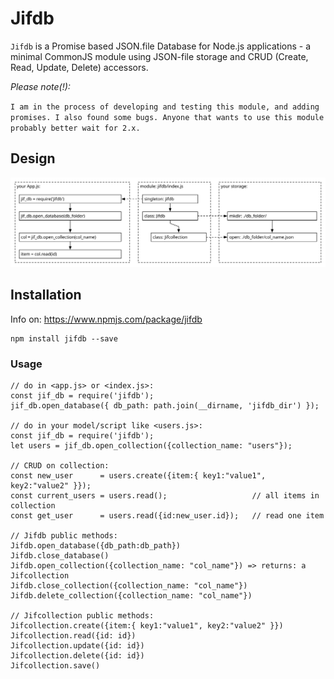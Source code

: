 # Jifdb

`Jifdb` is a Promise based JSON.file Database for Node.js applications - a minimal CommonJS module using JSON-file storage and CRUD (Create, Read, Update, Delete) accessors.

_Please note(!):_ 

`I am in the process of developing and testing this module, and adding promises. I also found some bugs. Anyone that wants to use this module probably better wait for 2.x.`

## Design

![image of local file: Jifdb-design-v1.0.svg](./doc/Jifdb-design-v1.0.svg)

## Installation

Info on: https://www.npmjs.com/package/jifdb

```
npm install jifdb --save
```

### Usage

```
// do in <app.js> or <index.js>:
const jif_db = require('jifdb');
jif_db.open_database({ db_path: path.join(__dirname, 'jifdb_dir') });

// do in your model/script like <users.js>:
const jif_db = require('jifdb');
let users = jif_db.open_collection({collection_name: "users"});

// CRUD on collection:
const new_user      = users.create({item:{ key1:"value1", key2:"value2" }});
const current_users = users.read();                   // all items in collection
const get_user      = users.read({id:new_user.id});   // read one item

// Jifdb public methods:
Jifdb.open_database({db_path:db_path})
Jifdb.close_database()
Jifdb.open_collection({collection_name: "col_name"}) => returns: a Jifcollection
Jifdb.close_collection({collection_name: "col_name"})
Jifdb.delete_collection({collection_name: "col_name"})

// Jifcollection public methods:
Jifcollection.create({item:{ key1:"value1", key2:"value2" }})
Jifcollection.read({id: id})
Jifcollection.update({id: id})
Jifcollection.delete({id: id})
Jifcollection.save()
```
